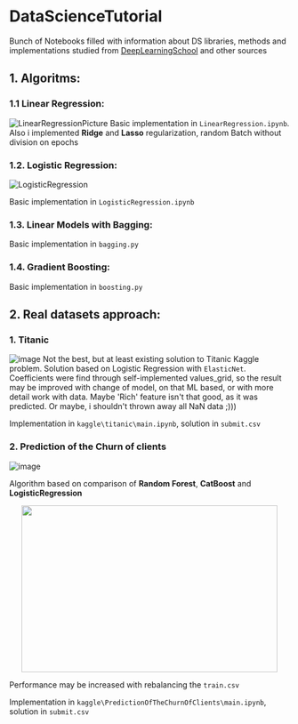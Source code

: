 # DataScienceTutorial
Bunch of Notebooks filled with information about DS libraries, methods and implementations studied from [DeepLearningSchool](https://www.dlschool.org/) and other sources 
## 1. Algoritms: 
### 1.1 Linear Regression:
![LinearRegressionPicture](https://user-images.githubusercontent.com/65892626/183291212-7bafd970-b53f-4cf9-aea5-e58334139e03.png)
Basic implementation in `LinearRegression.ipynb`.
Also i implemented **Ridge** and **Lasso** regularization, random Batch without division on epochs
### 1.2. Logistic Regression: 
![LogisticRegression](https://user-images.githubusercontent.com/65892626/183291276-842ba2c9-0f28-4d1f-b018-93d3dd850074.png)

Basic implementation in `LogisticRegression.ipynb`

### 1.3. Linear Models with Bagging: 

Basic implementation in `bagging.py`

### 1.4. Gradient Boosting: 

Basic implementation in `boosting.py`

## 2. Real datasets approach:
### 1. Titanic
![image](https://user-images.githubusercontent.com/65892626/183523734-30ccf7c9-6ee6-4e57-b0aa-cc9087488bf6.png)
Not the best, but at least existing solution to Titanic Kaggle problem. Solution based on Logistic Regression with `ElasticNet`. Coefficients were find through self-implemented values_grid, so the result may be improved with change of model, on that ML based, or with more detail work with data. Maybe 'Rich' feature isn't that good, as it was predicted. Or maybe, i shouldn't thrown away all NaN data ;)))

Implementation in `kaggle\titanic\main.ipynb`, solution in `submit.csv`

### 2. Prediction of the Churn of clients
![image](https://user-images.githubusercontent.com/65892626/184506301-ade5fa73-99f0-4038-bba1-3b433d6dfca5.png)

Algorithm based on comparison of **Random Forest**, **CatBoost** and **LogisticRegression**
<p align="center">
  <img width="460" height="300" src="https://user-images.githubusercontent.com/65892626/184506171-1fc1c2c2-8bc9-4fb6-9f68-e3e9c19df4ec.png">
</p>

Performance  may be increased with rebalancing the `train.csv`

Implementation in `kaggle\PredictionOfTheChurnOfClients\main.ipynb`, solution in `submit.csv`
